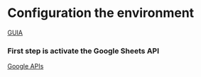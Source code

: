 # Configuration the environment

[GUIA](https://developers.google.com/sheets/api/quickstart/nodejs?hl=pt-br)

### First step is activate the Google Sheets API

[Google APIs](https://console.cloud.google.com/apis/enableflow?apiid=sheets.googleapis.com&hl=pt-br&project=comunidade-tech-410116)
